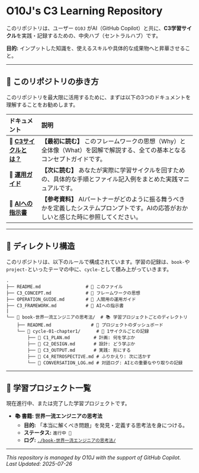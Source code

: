 # O10J's C3 Learning Repository

このリポジトリは、ユーザー `O10J` がAI（GitHub Copilot）と共に、**C3学習サイクル**を実践・記録するための、中央ハブ（セントラルハブ）です。

**目的:** インプットした知識を、使えるスキルや具体的な成果物へと昇華させること。

---

## 🧭 このリポジトリの歩き方

このリポジトリを最大限に活用するために、まずは以下の3つのドキュメントを理解することをお勧めします。

| ドキュメント                                       | 説明                                                                                               |
| :------------------------------------------------- | :------------------------------------------------------------------------------------------------- |
| 📜 **[C3サイクルとは？](./C3_CONCEPT.md)**          | **【最初に読む】** このフレームワークの思想（Why）と全体像（What）を図解で解説する、全ての基本となるコンセプトガイドです。 |
| 👤 **[運用ガイド](./OPERATION_GUIDE.md)**          | **【次に読む】** あなたが実際に学習サイクルを回すための、具体的な手順とファイル記入例をまとめた実践マニュアルです。   |
| 🤖 **[AIへの指示書](./C3_FRAMEWORK.md)**             | **【参考資料】** AIパートナーがどのように振る舞うべきかを定義したシステムプロンプトです。AIの応答がおかしいと感じた時に参照してください。 |

---

## 📂 ディレクトリ構造

このリポジトリは、以下のルールで構成されています。学習の記録は、`book-`や`project-`といったテーマの中に、`cycle-`として積み上がっていきます。

```
.
├── README.md                 # 📍 このファイル
├── C3_CONCEPT.md             # 📜 フレームワークの思想
├── OPERATION_GUIDE.md        # 👤 人間用の運用ガイド
├── C3_FRAMEWORK.md           # 🤖 AIへの指示書
|
└── 📖 book-世界一流エンジニアの思考法/  # 📚 学習プロジェクトごとのディレクトリ
    ├── README.md               # 📖 プロジェクトのダッシュボード
    └── 🔄 cycle-01-chapter1/      # 🔄 1サイクルごとの記録
        ├── 📄 C1_PLAN.md         # 計画: 何を学ぶか
        ├── 📄 C2_DESIGN.md       # 設計: どう学ぶか
        ├── 📄 C3_OUTPUT.md       # 実践: 形にする
        ├── 📄 C4_RETROSPECTIVE.md # ふりかえり: 次に活かす
        └── 💬 CONVERSATION_LOG.md # 対話ログ: AIとの重要なやり取りの記録
```

---

## 🚀 学習プロジェクト一覧

現在進行中、または完了した学習プロジェクトです。

*   **📚 書籍: 世界一流エンジニアの思考法**
    *   **目的:** 「本当に解くべき問題」を発見・定義する思考法を身につける。
    *   **ステータス:** `進行中 🚀`
    *   **ログ:** [`./book-世界一流エンジニアの思考法/`](./book-世界一流エンジニアの思考法/)

<!-- 新しい学習プロジェクトを開始したら、ここに追記していく -->

---
*This repository is managed by O10J with the support of GitHub Copilot.*
*Last Updated: 2025-07-26*